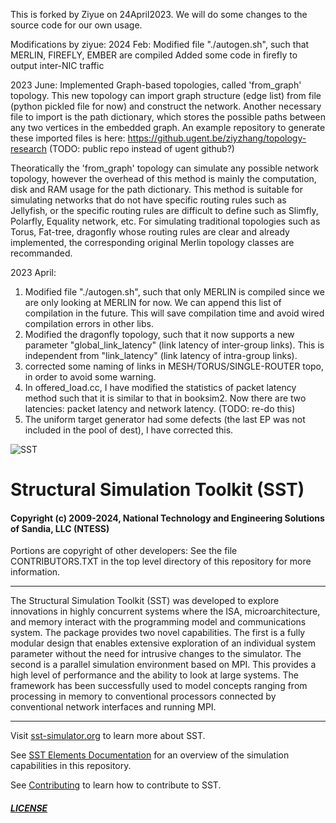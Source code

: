 This is forked by Ziyue on 24April2023. 
We will do some changes to the source code for our own usage.

Modifications by ziyue:
2024 Feb:
Modified file "./autogen.sh", such that MERLIN, FIREFLY, EMBER are compiled
Added some code in firefly to output inter-NIC traffic

2023 June:
Implemented Graph-based topologies, called 'from_graph' topology.
This new topology can import graph structure (edge list) from file (python pickled file for now) and construct the network. Another necessary file to import is the path dictionary, which stores the possible paths between any two vertices in the embedded graph. An example repository to generate these imported files is here: https://github.ugent.be/ziyzhang/topology-research (TODO: public repo instead of ugent github?)

Theoratically the 'from_graph' topology can simulate any possible network topology, however the overhead of this method is mainly the computation, disk and RAM usage for the path dictionary. This method is suitable for simulating networks that do not have specific routing rules such as Jellyfish, or the specific routing rules are difficult to define such as Slimfly, Polarfly, Equality network, etc. For simulating traditional topologies such as Torus, Fat-tree, dragonfly whose routing rules are clear and already implemented, the corresponding original Merlin topology classes are recommanded. 

2023 April:
1. Modified file "./autogen.sh", such that only MERLIN is compiled since we are only looking at MERLIN for now. We can append this list of compilation in the future. This will save compilation time and avoid wired compilation errors in other libs.
2. Modified the dragonfly topology, such that it now supports a new parameter "global_link_latency" (link latency of inter-group links). This is independent from "link_latency" (link latency of intra-group links).
3. corrected some naming of links in MESH/TORUS/SINGLE-ROUTER topo, in order to avoid some warning.
4. In offered_load.cc, I have modified the statistics of packet latency method such that it is similar to that in booksim2. Now there are two latencies: packet latency and network latency. (TODO: re-do this)
5. The uniform target generator had some defects (the last EP was not included in the pool of dest), I have corrected this.


![SST](http://sst-simulator.org/img/sst-logo-small.png)

# Structural Simulation Toolkit (SST)

#### Copyright (c) 2009-2024, National Technology and Engineering Solutions of Sandia, LLC (NTESS)
Portions are copyright of other developers:
See the file CONTRIBUTORS.TXT in the top level directory
of this repository for more information.

---

The Structural Simulation Toolkit (SST) was developed to explore innovations in highly concurrent systems where the ISA, microarchitecture, and memory interact with the programming model and communications system. The package provides two novel capabilities. The first is a fully modular design that enables extensive exploration of an individual system parameter without the need for intrusive changes to the simulator. The second is a parallel simulation environment based on MPI. This provides a high level of performance and the ability to look at large systems. The framework has been successfully used to model concepts ranging from processing in memory to conventional processors connected by conventional network interfaces and running MPI.

---

Visit [sst-simulator.org](http://sst-simulator.org) to learn more about SST.

See [SST Elements Documentation](http://sst-simulator.org/SSTPages/SSTDeveloperElementSummaryInfo/) for an overview of the simulation capabilities in this repository.

See [Contributing](https://github.com/sstsimulator/sst-elements/blob/devel/CONTRIBUTING.md) to learn how to contribute to SST.

##### [LICENSE](https://github.com/sstsimulator/sst-elements/blob/devel/LICENSE.md)
